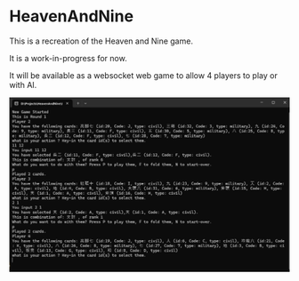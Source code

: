 # HeavenAndNine

This is a recreation of the Heaven and Nine game. 

It is a work-in-progress for now. 

It will be available as a websocket web game to allow 4 players to play or with AI.

![alt text](readme-md-screenshot.png "Title")
